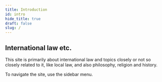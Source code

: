 ```yaml
---
title: Introduction 
id: intro
hide_title: true
draft: false
slug: /
---
```


## International law etc.

This site is primarily about international law and topics closely or not so closely related to it, like local law, and also philosophy, religion and history. 

To navigate the site, use the sidebar menu.

